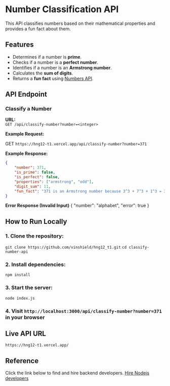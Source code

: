 # Number Classification API

This API classifies numbers based on their mathematical properties and provides a fun fact about them.

## Features

- Determines if a number is **prime**.
- Checks if a number is a **perfect number**.
- Identifies if a number is an **Armstrong number**.
- Calculates the **sum of digits**.
- Returns a **fun fact** using [Numbers API](http://numbersapi.com/).

## API Endpoint

### **Classify a Number**

**URL:**  
`GET /api/classify-number?number=<integer>`

**Example Request:**

GET `https://hng12-t1.vercel.app/api/classify-number?number=371`

**Example Response:**

```json
{
	"number": 371,
	"is_prime": false,
	"is_perfect": false,
	"properties": ["armstrong", "odd"],
	"digit_sum": 11,
	"fun_fact": "371 is an Armstrong number because 3^3 + 7^3 + 1^3 = 371"
}
```

**Error Response (Invalid Input)**
{
"number": "alphabet",
"error": true
}

## How to Run Locally

### 1. Clone the repository:

`git clone https://github.com/vinshield/hng12_t1.git`
`cd classify-number-api`

### 2. Install dependencies:

`npm install`

### 3. Start the server:

`node index.js`

### 4. Visit `http://localhost:3000/api/classify-number?number=371` in your browser

## Live API URL

`https://hng12-t1.vercel.app/`

## Reference

Click the link below to find and hire backend developers.
[Hire Nodejs developers](https://hng.tech/hire/nodejs-developers)
